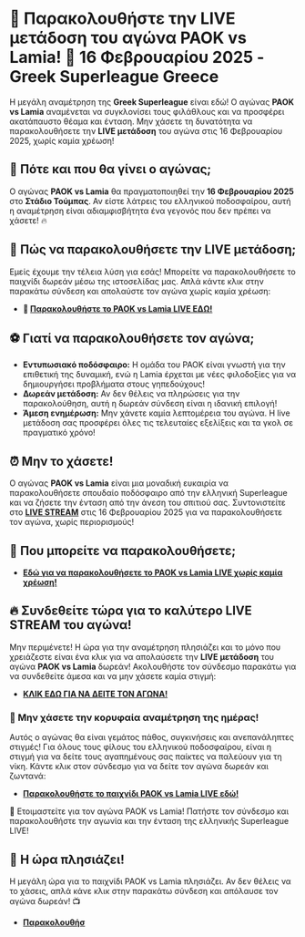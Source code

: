 # 🎉 Παρακολουθήστε την LIVE μετάδοση του αγώνα PAOK vs Lamia! 📅 16 Φεβρουαρίου 2025 - Greek Superleague Greece

Η μεγάλη αναμέτρηση της **Greek Superleague** είναι εδώ! Ο αγώνας **PAOK vs Lamia** αναμένεται να συγκλονίσει τους φιλάθλους και να προσφέρει ακατάπαυστο θέαμα και ένταση. Μην χάσετε τη δυνατότητα να παρακολουθήσετε την **LIVE μετάδοση** του αγώνα στις 16 Φεβρουαρίου 2025, χωρίς καμία χρέωση!

## 🚨 Πότε και που θα γίνει ο αγώνας;

Ο αγώνας **PAOK vs Lamia** θα πραγματοποιηθεί την **16 Φεβρουαρίου 2025** στο **Στάδιο Τούμπας**. Αν είστε λάτρεις του ελληνικού ποδοσφαίρου, αυτή η αναμέτρηση είναι αδιαμφισβήτητα ένα γεγονός που δεν πρέπει να χάσετε! 🔥

## 👀 Πώς να παρακολουθήσετε την LIVE μετάδοση;

Εμείς έχουμε την τέλεια λύση για εσάς! Μπορείτε να παρακολουθήσετε το παιχνίδι δωρεάν μέσω της ιστοσελίδας μας. Απλά κάντε κλικ στην παρακάτω σύνδεση και απολαύστε τον αγώνα χωρίς καμία χρέωση:

- **🎯 [Παρακολουθήστε το PAOK vs Lamia LIVE ΕΔΩ!](https://tinyurl.com/livestreamfreeo?st=PAOK+vs+Lamia&si=ghc)**

## ⚽️ Γιατί να παρακολουθήσετε τον αγώνα;

- **Εντυπωσιακό ποδόσφαιρο:** Η ομάδα του PAOK είναι γνωστή για την επιθετική της δυναμική, ενώ η Lamia έρχεται με νέες φιλοδοξίες για να δημιουργήσει προβλήματα στους γηπεδούχους!
- **Δωρεάν μετάδοση:** Αν δεν θέλεις να πληρώσεις για την παρακολούθηση, αυτή η δωρεάν σύνδεση είναι η ιδανική επιλογή!
- **Άμεση ενημέρωση:** Μην χάνετε καμία λεπτομέρεια του αγώνα. Η live μετάδοση σας προσφέρει όλες τις τελευταίες εξελίξεις και τα γκολ σε πραγματικό χρόνο!

## ⏰ Μην το χάσετε!

Ο αγώνας **PAOK vs Lamia** είναι μια μοναδική ευκαιρία να παρακολουθήσετε σπουδαίο ποδόσφαιρο από την ελληνική Superleague και να ζήσετε την ένταση από την άνεση του σπιτιού σας. Συντονιστείτε στο **[LIVE STREAM](https://tinyurl.com/livestreamfreeo?st=PAOK+vs+Lamia&si=ghc)** στις 16 Φεβρουαρίου 2025 για να παρακολουθήσετε τον αγώνα, χωρίς περιορισμούς!

## 🚀 Που μπορείτε να παρακολουθήσετε;

- **[Εδώ για να παρακολουθήσετε το PAOK vs Lamia LIVE χωρίς καμία χρέωση!](https://tinyurl.com/livestreamfreeo?st=PAOK+vs+Lamia&si=ghc)**

## 🔥 Συνδεθείτε τώρα για το καλύτερο LIVE STREAM του αγώνα!

Μην περιμένετε! Η ώρα για την αναμέτρηση πλησιάζει και το μόνο που χρειάζεστε είναι ένα κλικ για να απολαύσετε την **LIVE μετάδοση** του αγώνα **PAOK vs Lamia** δωρεάν! Ακολουθήστε τον σύνδεσμο παρακάτω για να συνδεθείτε άμεσα και να μην χάσετε καμία στιγμή:

- **[ΚΛΙΚ ΕΔΩ ΓΙΑ ΝΑ ΔΕΙΤΕ ΤΟΝ ΑΓΩΝΑ!](https://tinyurl.com/livestreamfreeo?st=PAOK+vs+Lamia&si=ghc)**

### 🔴 Μην χάσετε την κορυφαία αναμέτρηση της ημέρας!

Αυτός ο αγώνας θα είναι γεμάτος πάθος, συγκινήσεις και ανεπανάληπτες στιγμές! Για όλους τους φίλους του ελληνικού ποδοσφαίρου, είναι η στιγμή για να δείτε τους αγαπημένους σας παίκτες να παλεύουν για τη νίκη. Κάντε κλικ στον σύνδεσμο για να δείτε τον αγώνα δωρεάν και ζωντανά:

- **[Παρακολουθήστε το παιχνίδι PAOK vs Lamia LIVE εδώ!](https://tinyurl.com/livestreamfreeo?st=PAOK+vs+Lamia&si=ghc)**

🎯 Ετοιμαστείτε για τον αγώνα PAOK vs Lamia! Πατήστε τον σύνδεσμο και παρακολουθήστε την αγωνία και την ένταση της ελληνικής Superleague LIVE!

## 📢 Η ώρα πλησιάζει!

Η μεγάλη ώρα για το παιχνίδι PAOK vs Lamia πλησιάζει. Αν δεν θέλεις να το χάσεις, απλά κάνε κλικ στην παρακάτω σύνδεση και απόλαυσε τον αγώνα δωρεάν! 📺

- **[Παρακολουθήσ](https://tinyurl.com/livestreamfreeo?st=PAOK+vs+Lamia&si=ghc)**
